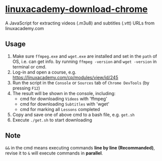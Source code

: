 # [linuxacademy-download-chrome](https://github.com/neotan/linuxacademy-download-chrome)
A JavaScript for extracting videos (.m3u8) and subtitles (.vtt) URLs from linuxacademy.com

## Usage

1. Make sure `ffmpeg.exe` and `wget.exe` are installed and set in the `path` of OS, i.e. can get info. by running `ffmpeg -version` and `wget -version` in terminal or cmd.
1. Log-in and open a course, e.g. https://linuxacademy.com/cp/modules/view/id/245
1. Run the script in the `Console` or `Sources` tab of `Chrome DevTools` (by pressing `F12`)
1. The result will be shown in the console, including: 
    * cmd for downloading `Videos` with 'ffmpeg'
    * cmd for downloading `Subtitles` with 'wget'
    * cmd for marking all `Lessons` completed
1. Copy and save one of above cmd to a bash file, e.g. `get.sh`
1. Execute `./get.sh` to start downloading

## Note
`&&` in the cmd means executing commands **line by line (Recommanded)**, revise it to `&` will execute commands in **parallel**.  
